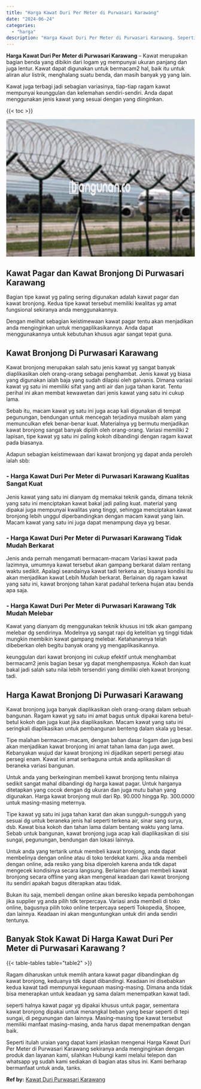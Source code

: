 ```yaml
---
title: "Harga Kawat Duri Per Meter di Purwasari Karawang"
date: "2024-06-24"
categories: 
  - "harga"
description: "Harga Kawat Duri Per Meter di Purwasari Karawang. Seperti itulah uraian yang dapat kami jelaskan mengenai Harga Kawat Duri Per Meter di Purwasari Karawang se..."
---
```


**Harga Kawat Duri Per Meter di Purwasari Karawang** – Kawat merupakan bagian benda yang dibikin dari logam yg mempunyai ukuran panjang dan juga lentur. Kawat dapat digunakan untuk bermacam2 hal, baik itu untuk aliran alur listrik, menghalang suatu benda, dan masih banyak yg yang lain.

Kawat juga terbagi jadi sebagian variasinya, tiap-tiap ragam kawat mempunyai keunggulan dan kelemahan sendiri-sendiri. Anda dapat menggunakan jenis kawat yang sesuai dengan yang diinginkan.

{{< toc >}}

![Harga Kawat Duri Per Meter di Purwasari Karawang](/images/jual-kawat-murah35.png)

## Kawat Pagar dan Kawat Bronjong Di Purwasari Karawang

Bagian tipe kawat yg paling sering digunakan adalah kawat pagar dan kawat bronjong. Kedua tipe kawat tersebut memiliki kwalitas yg amat fungsional sekiranya anda menggunakannya.

Dengan melihat sebagian keistimewaan kawat pagar tentu akan menjadikan anda menginginkan untuk mengaplikasikannya. Anda dapat menggunakannya untuk kebutuhan khusus agar sangat tepat guna.

## Kawat Bronjong Di Purwasari Karawang

Kawat bronjong merupakan salah satu jenis kawat yg sangat banyak diaplikasikan oleh orang-orang sebagai penghambat. Jenis kawat yg biasa yang digunakan ialah baja yang sudah dilapisi oleh galvanis. Dimana variasi kawat yg satu ini memiliki sifat yang anti air dan juga tahan karat. Tentu perihal ini akan membat kewawetan dari jenis kawat yang satu ini cukup lama.

Sebab itu, macam kawat yg satu ini juga acap kali digunakan di tempat pegunungan, bendungan untuk mencegah terjadinya musibah alam yang memunculkan efek benar-benar kuat. Materialnya yg bermutu menjadikan kawat bronjong sangat banyak dipilih oleh orang-orang. Variasi memiliki 2 lapisan, tipe kawat yg satu ini paling kokoh dibandingi dengan ragam kawat pada biasanya.

Adapun sebagian keistimewaan dari kawat bronjong yg dapat anda peroleh ialah sbb:

### \- Harga Kawat Duri Per Meter di Purwasari Karawang Kualitas Sangat Kuat

Jenis kawat yang satu ini dianyam dg memakai teknik ganda, dimana teknik yang satu ini menciptakan kawat bakal jadi paling kuat. material yang dipakai juga mempunyai kwalitas yang tinggi, sehingga menciptakan kawat bronjong lebih unggul diperbandingkan dengan macam kawat yang lain. Macam kawat yang satu ini juga dapat menampung daya yg besar.

### \- Harga Kawat Duri Per Meter di Purwasari Karawang Tidak Mudah Berkarat

Jenis anda pernah mengamati bermacam-macam Variasi kawat pada lazimnya, umumnya kawat tersebut akan gampang berkarat dalam rentang waktu sedikit. Apalagi seandainya kawat tadi terkena air, bisanya kondisi itu akan menjadikan kawat Lebih Mudah berkarat. Berlainan dg ragam kawat yang satu ini, kawat bronjong tahan karat padahal terkena hujan atau benda apa saja.

### \- Harga Kawat Duri Per Meter di Purwasari Karawang Tdk Mudah Melebar

Kawat yang dianyam dg menggunakan teknik khusus ini tdk akan gampang melebar dg sendirinya. Modelnya yg sangat rapi dg ketelitian yg tinggi tidak mungkin membikin kawat gampang melebar. Ketahanannya telah dibeberkan oleh begitu banyak orang yg mengaplikasikannya.

keunggulan dari kawat bronjong ini cukup efektif untuk menghambat bermacam2 jenis bagian besar yg dapat menghempasnya. Kokoh dan kuat bakal jadi salah satu nilai lebih tersendiri yang dimiliki oleh kawat bronjong tadi.

## Harga Kawat Bronjong Di Purwasari Karawang

Kawat bronjong juga banyak diaplikasikan oleh orang-orang dalam sebuah bangunan. Ragam kawat yg satu ini amat bagus untuk dipakai karena betul-betul kokoh dan juga kuat jika diaplikasikan. Macam kawat yang satu ini seringkali diaplikasikan untuk pembangunan benteng dalam skala yg besar.

Tipe malahan bermacam-macam, dengan bahan dasar logam dan juga besi akan menjadikan kawat bronjong ini amat tahan lama dan juga awet. Kebanyakan wujud dar kawat bronjong ini dijadikan seperti persegi atau persegi enam. Kawat ini amat serbaguna untuk anda aplikasikan di beraneka variasi bangunan.

Untuk anda yang berkeinginan membeli kawat bronjong tentu nilainya sedikit sangat mahal dibandingi dg harga kawat pagar. Untuk harganya ditetapkan yang cocok dengan dg ukuran dan juga mutu bahan yang digunakan. Harga kawat bronjong muli dari Rp. 90.000 hingga Rp. 300.0000 untuk masing-masing meternya.

Tipe kawat yg satu ini juga tahan karat dan akan sungguh-sungguh yang sesuai dg untuk beraneka jenis hal seperti terkena air, sinar sang surya, dsb. Kawat bisa kokoh dan tahan lama dalam bentang waktu yang lama. Sebab untuk bangunan, kawat bronjong juga acap kali diaplikasikan di sisi sungai, pegunungan, bendungan dan lokasi lainnya.

Untuk anda yang tertarik untuk membeli kawat bronjong, anda dapat membelinya dengan online atau di toko terdekat kami. Jika anda membeli dengan online, ada resiko yang bisa diperoleh karena anda tdk dapat mengecek kondisinya secara langsung. Berlainan dengan membeli kawat bronjong secara offline yang akan mengenal keadaan dari kawat bronjong itu sendiri apakah bagus diterapkan atau tidak.

Bukan itu saja, membeli dengan online akan beresiko kepada pembohongan jika supplier yg anda pilih tdk terpercaya. Variasi anda membeli di toko online, bagusnya pilih toko online terpercaya seperti Tokopedia, Shopee, dan lainnya. Keadaan ini akan menguntungkan untuk diri anda sendiri tentunya.

## Banyak Stok Kawat Di Harga Kawat Duri Per Meter di Purwasari Karawang ?

{{< table-tables table="table2" >}}

Ragam diharuskan untuk memlih antara kawat pagar dibandingkan dg kawat bronjong, keduanya tdk dapat dibandingi. Keadaan ini disebabkan kedua kawat tadi mempunyai kegunaan masing-masing. Dimana anda tidak bisa menerapkan untuk keadaan yg sama dalam menempatkan kawat tadi.

seperti halnya kawat pagar yg dipakai khusus untuk pagar, sementara kawat bronjong dipakai untuk menangkal beban yang besar seperti di tepi sungai, di pegunungan dan lainnya. Masing-masing tipe kawat tersebut memiliki manfaat masing-masing, anda harus dapat menempatkan dengan baik.

Seperti itulah uraian yang dapat kami jelaskan mengenai Harga Kawat Duri Per Meter di Purwasari Karawang sekiranya anda menginginkan dengan produk dan layanan kami, silahkan Hubungi kami melalui telepon dan whatsapp yg sudah kami sediakan di bagian atas situs ini. Kami berharap bermanfaat untuk anda, tanks.

**Ref by:** [Kawat Duri Purwasari Karawang](https://id.wikipedia.org/wiki/Kawat)
